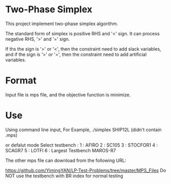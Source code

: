 # Two-Phase Simplex
This project implement two-phase simplex algorithm.

The standard form of simplex is positive RHS and '<' sign.
It can process negative RHS, '>' and '=' sign.

If ths the sign is '>' or '<', then the constraint need to add slack variables, and
if the sign is '>' or '=', then the constraint need to add artificial variables.

# Format
Input file is mps file, and the objective function is minimize.

# Use
Using command line input,
For Example,
./simplex SHIP12L
(didn't contain .mps)

or defalut mode 
Select testbench :
1 : AFIRO
2 : SC105
3 : STOCFOR1
4 : SCAGR7
5 : LOTFI
6 : Largest Testbench MAROS-R7

The other mps file can download from the following URL:

https://github.com/YimingYAN/LP-Test-Problems/tree/master/MPS_Files
Do NOT use the testbench with BR index for normal testing
